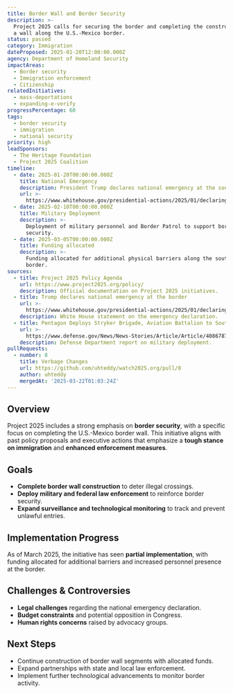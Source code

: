 ```yaml
---
title: Border Wall and Border Security
description: >-
  Project 2025 calls for securing the border and completing the construction of
  a wall along the U.S.-Mexico border.
status: passed
category: Immigration
dateProposed: 2025-01-20T12:00:00.000Z
agency: Department of Homeland Security
impactAreas:
  - Border security
  - Immigration enforcement
  - Citizenship
relatedInitiatives:
  - mass-deportations
  - expanding-e-verify
progressPercentage: 60
tags:
  - border security
  - immigration
  - national security
priority: high
leadSponsors:
  - The Heritage Foundation
  - Project 2025 Coalition
timeline:
  - date: 2025-01-20T00:00:00.000Z
    title: National Emergency
    description: President Trump declares national emergency at the southern border.
    url: >-
      https://www.whitehouse.gov/presidential-actions/2025/01/declaring-a-national-emergency-at-the-southern-border-of-the-united-states/
  - date: 2025-02-10T00:00:00.000Z
    title: Military Deployment
    description: >-
      Deployment of military personnel and Border Patrol to support border
      security.
  - date: 2025-03-05T00:00:00.000Z
    title: Funding allocated
    description: >-
      Funding allocated for additional physical barriers along the southern
      border.
sources:
  - title: Project 2025 Policy Agenda
    url: https://www.project2025.org/policy/
    description: Official documentation on Project 2025 initiatives.
  - title: Trump declares national emergency at the border
    url: >-
      https://www.whitehouse.gov/presidential-actions/2025/01/declaring-a-national-emergency-at-the-southern-border-of-the-united-states/
    description: White House statement on the emergency declaration.
  - title: Pentagon Deploys Stryker Brigade, Aviation Battalion to Southern Border
    url: >-
      https://www.defense.gov/News/News-Stories/Article/Article/4086787/pentagon-deploys-stryker-brigade-aviation-battalion-to-southern-border/
    description: Defense Department report on military deployment.
pullRequests:
  - number: 8
    title: Verbage Changes
    url: https://github.com/uhteddy/watch2025.org/pull/8
    author: uhteddy
    mergedAt: '2025-03-22T01:03:24Z'
---
```

## Overview
Project 2025 includes a strong emphasis on **border security**, with a specific focus on completing the U.S.-Mexico border wall. This initiative aligns with past policy proposals and executive actions that emphasize a **tough stance on immigration** and **enhanced enforcement measures**.

## Goals
- **Complete border wall construction** to deter illegal crossings.
- **Deploy military and federal law enforcement** to reinforce border security.
- **Expand surveillance and technological monitoring** to track and prevent unlawful entries.

## Implementation Progress
As of March 2025, the initiative has seen **partial implementation**, with funding allocated for additional barriers and increased personnel presence at the border.

## Challenges & Controversies
- **Legal challenges** regarding the national emergency declaration.
- **Budget constraints** and potential opposition in Congress.
- **Human rights concerns** raised by advocacy groups.

## Next Steps
- Continue construction of border wall segments with allocated funds.
- Expand partnerships with state and local law enforcement.
- Implement further technological advancements to monitor border activity.
